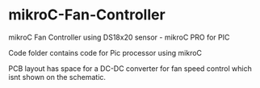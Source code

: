 mikroC-Fan-Controller
=====================

mikroC Fan Controller using DS18x20 sensor -  mikroC PRO for PIC

Code folder contains code for Pic processor using mikroC

PCB layout has space for a DC-DC converter for fan speed control which isnt shown on the schematic.